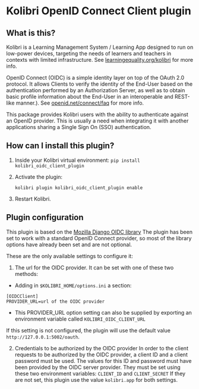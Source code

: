 
Kolibri OpenID Connect Client plugin
====================================

What is this?
-------------

Kolibri is a Learning Management System / Learning App designed to run on low-power devices, targeting the needs of learners and teachers in contexts with limited infrastructure. See [learningequality.org/kolibri](https://learningequality.org/kolibri/) for more info.

OpenID Connect (OIDC) is a simple identity layer on top of the OAuth 2.0 protocol. It allows Clients to verify the identity of the End-User based on the authentication performed by an Authorization Server, as well as to obtain basic profile information about the End-User in an interoperable and REST-like manner.). See [openid.net/connect/faq](https://openid.net/connect/faq/) for more info.

This package provides Kolibri users with the ability to authenticate against an OpenID provider. This is usually a need when integrating it with another applications sharing a Single Sign On (SSO) authentication.

How can I install this plugin?
------------------------------

1. Inside your Kolibri virtual environment:
    ``pip install kolibri_oidc_client_plugin``

2. Activate the plugin:

    ``kolibri plugin kolibri_oidc_client_plugin enable``

3. Restart Kolibri.

Plugin configuration
--------------------
This plugin is based on the [Mozilla Django OIDC library](https://mozilla-django-oidc.readthedocs.io/en/stable/)
The plugin has been set to work with a standard OpenID Connect provider, so most of the library options have already been set and are not optional.

These are the only available settings to configure it:

1.  The url for the OIDC provider. It can be set with one of these two methods:
   - Adding in `$KOLIBRI_HOME/options.ini` a section:
   ```
   [OIDCClient]
   PROVIDER_URL=url of the OIDC provider
   ```
   - This PROVIDER_URL option setting can also be supplied by exporting an environment variable
     called `KOLIBRI_OIDC_CLIENT_URL`

   If this setting is not configured, the plugin will use the default value  `http://127.0.0.1:5002/oauth`.


2. Credentials to be authorized by the OIDC provider
   In order to the client requests to be authorized by the OIDC provider, a client ID and a client password must be used. The values for this ID and password must have been provided by the OIDC server provider.
   They must be set using these two environment variables:
   `CLIENT_ID` and `CLIENT_SECRET`
   If they are not set, this plugin use the value `kolibri.app` for both settings.


